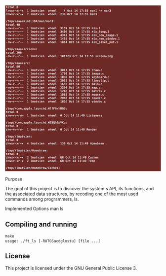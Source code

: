 
![screenshot](https://github.com/matvienkoLT/ft_ls/blob/master/Screen%20Shot%202018-10-14%20at%2018.17.44.png)

Purpose

The goal of this project is to discover the system's API, its functions, and the associated data structures, by recoding one of the most used commands among programmers, ls.

Implemented Options
 man ls

## Compiling and running
	make
	usage: ./ft_ls [-RUTGSacdglostu] [file ...]

## License
This project is licensed under the GNU General Public License 3.